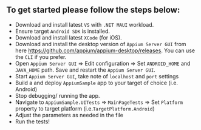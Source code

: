 ## To get started please follow the steps below:

- Download and install latest `VS` with `.NET MAUI` workload.
- Ensure target `Android SDK` is installed.
- Download and install latest `XCode` (for iOS).
- Download and install the desktop version of `Appium Server GUI` from here https://github.com/appium/appium-desktop/releases. You can use the `CLI` if you prefer.
- Open `Appium Server GUI` => Edit configuration => Set `ANDROID_HOME` and `JAVA_HOME` path. Save and restart the `Appium Server GUI`.
- Start `Appium Server GUI`, take note of `localhost` and `port` settings
- Build a and deploy `AppiumSample` app to your target of choice (i.e. Android)
- Stop debugging/ running the app.
- Navigate to `AppiumSample.UITests` => `MainPageTests` => Set `Platform` property to target platform (i.e.`TargetPlatform.Android`)
- Adjust the parameters as needed in the file
- Run the tests!
